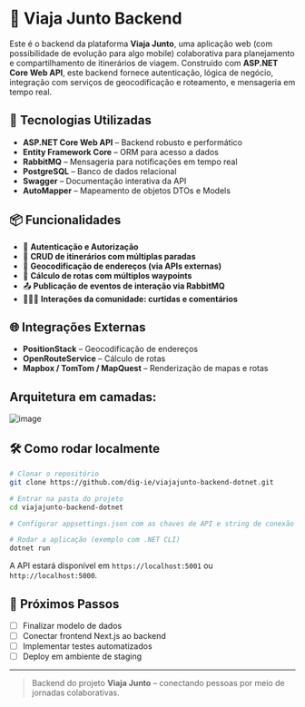 
# 🔧 Viaja Junto Backend

Este é o backend da plataforma **Viaja Junto**, uma aplicação web (com possibilidade de evolução para algo mobile) colaborativa para planejamento e compartilhamento de itinerários de viagem. Construído com **ASP.NET Core Web API**, este backend fornece autenticação, lógica de negócio, integração com serviços de geocodificação e roteamento, e mensageria em tempo real.

## 🧰 Tecnologias Utilizadas

- **ASP.NET Core Web API** – Backend robusto e performático
- **Entity Framework Core** – ORM para acesso a dados
- **RabbitMQ** – Mensageria para notificações em tempo real
- **PostgreSQL** – Banco de dados relacional
- **Swagger** – Documentação interativa da API
- **AutoMapper** – Mapeamento de objetos DTOs e Models

## 📦 Funcionalidades

- 🔐 **Autenticação e Autorização**
- 🧾 **CRUD de itinerários com múltiplas paradas**
- 📍 **Geocodificação de endereços (via APIs externas)**
- 🚗 **Cálculo de rotas com múltiplos waypoints**
- 📤 **Publicação de eventos de interação via RabbitMQ**
- 🧑‍🤝‍🧑 **Interações da comunidade: curtidas e comentários**

## 🌐 Integrações Externas

- **PositionStack** – Geocodificação de endereços
- **OpenRouteService** – Cálculo de rotas
- **Mapbox / TomTom / MapQuest** – Renderização de mapas e rotas

## Arquitetura em camadas:
![image](https://github.com/user-attachments/assets/1790d126-08c1-46f1-95ee-bb7f96c64153)

## 🛠 Como rodar localmente

```bash
# Clonar o repositório
git clone https://github.com/dig-ie/viajajunto-backend-dotnet.git

# Entrar na pasta do projeto
cd viajajunto-backend-dotnet

# Configurar appsettings.json com as chaves de API e string de conexão

# Rodar a aplicação (exemplo com .NET CLI)
dotnet run
```

A API estará disponível em `https://localhost:5001` ou `http://localhost:5000`.

## 📌 Próximos Passos

- [ ] Finalizar modelo de dados
- [ ] Conectar frontend Next.js ao backend
- [ ] Implementar testes automatizados
- [ ] Deploy em ambiente de staging

---

> Backend do projeto **Viaja Junto** – conectando pessoas por meio de jornadas colaborativas.
